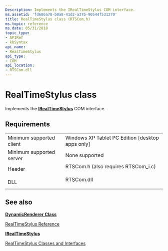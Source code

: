 ```yaml
---
Description: Implements the IRealTimeStylus COM interface.
ms.assetid: 'fd686a78-b0a8-41d2-a37b-90544f531270'
title: RealTimeStylus class (RTSCom.h)
ms.topic: reference
ms.date: 05/31/2018
topic_type: 
- APIRef
- kbSyntax
api_name: 
- RealTimeStylus
api_type: 
- COM
api_location: 
- RTSCom.dll
---
```


# RealTimeStylus class

Implements the [**IRealTimeStylus**](/windows/desktop/api/RTSCom/nn-rtscom-irealtimestylus) COM interface.

## Requirements



|                                     |                                                                                                                 |
|-------------------------------------|-----------------------------------------------------------------------------------------------------------------|
| Minimum supported client<br/> | Windows XP Tablet PC Edition \[desktop apps only\]<br/>                                                   |
| Minimum supported server<br/> | None supported<br/>                                                                                       |
| Header<br/>                   | <dl> <dt>RTSCom.h (also requires RTSCom\_i.c)</dt> </dl> |
| DLL<br/>                      | <dl> <dt>RTSCom.dll</dt> </dl>                           |



## See also

<dl> <dt>

[**DynamicRenderer Class**](https://msdn.microsoft.com/library/ms701168(v=VS.85).aspx)
</dt> <dt>

[RealTimeStylus Reference](realtimestylus-reference.md)
</dt> <dt>

[**IRealTimeStylus**](/windows/desktop/api/RTSCom/nn-rtscom-irealtimestylus)
</dt> <dt>

[RealTimeStylus Classes and Interfaces](realtimestylus-classes-and-interfaces.md)
</dt> </dl>

 

 





